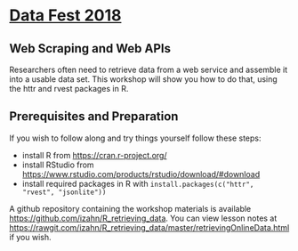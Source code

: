
[Data Fest 2018](http://projects.iq.harvard.edu/datafest2018)
============================================================

Web Scraping and Web APIs
---------------------------------------------------------

Researchers often need to 
retrieve data from a web service and assemble it into a usable
data set. This workshop will show you how to do that, using the httr
and rvest packages in R.

Prerequisites and Preparation
-----------------------------

If you wish to follow along and try things yourself follow these steps:

- install R from <https://cran.r-project.org/>
- install RStudio from <https://www.rstudio.com/products/rstudio/download/#download>
- install required packages in R with `install.packages(c("httr", "rvest", "jsonlite"))`

A github repository containing the workshop materials is
available <https://github.com/izahn/R_retrieving_data>. You can view lesson notes at 
<https://rawgit.com/izahn/R_retrieving_data/master/retrievingOnlineData.html>
if you wish. 

